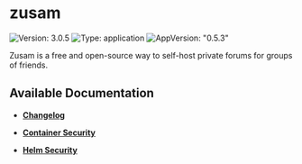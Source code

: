 # zusam

![Version: 3.0.5](https://img.shields.io/badge/Version-3.0.5-informational?style=flat-square) ![Type: application](https://img.shields.io/badge/Type-application-informational?style=flat-square) ![AppVersion: "0.5.3"](https://img.shields.io/badge/AppVersion-"0.5.3"-informational?style=flat-square)

Zusam is a free and open-source way to self-host private forums for groups of friends.

## Available Documentation

- [**Changelog**](CHANGELOG)

- [**Container Security**](container-security)

- [**Helm Security**](helm-security)

